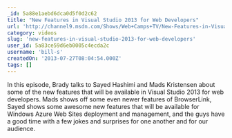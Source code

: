 ```yaml
---
_id: 5a88e1aebd6dca0d5f0d2c62
title: "New Features in Visual Studio 2013 for Web Developers"
url: 'http://channel9.msdn.com/Shows/Web+Camps+TV/New-Features-in-Visual-Studio-2013-for-Web-Developers'
category: videos
slug: 'new-features-in-visual-studio-2013-for-web-developers'
user_id: 5a83ce59d6eb0005c4ecda2c
username: 'bill-s'
createdOn: '2013-07-27T08:04:54.000Z'
tags: []
---
```


In this episode, Brady talks to Sayed Hashimi and Mads Kristensen about some of the new features that will be available in Visual Studio 2013 for web developers. Mads shows off some even newer features of BrowserLink, Sayed shows some awesome new features that will be available for Windows Azure Web Sites deployment and management, and the guys have a good time with a few jokes and surprises for one another and for our audience.
